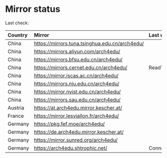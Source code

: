 <script src="./time.js"></script>
# Mirror status
Last check: <script type="text/javascript">localize(1760545692.1002104);</script>

|Country|Mirror|Last update|
|:------|:-----|:----------|
|China|https://mirrors.tuna.tsinghua.edu.cn/arch4edu/|<script type="text/javascript">localize(1760510803);</script>|
|China|https://mirrors.aliyun.com/arch4edu/|<script type="text/javascript">localize(1760510803);</script>|
|China|https://mirrors.bfsu.edu.cn/arch4edu/|<script type="text/javascript">localize(1760510803);</script>|
|China|https://mirrors.cernet.edu.cn/arch4edu/|ReadTimeout|
|China|https://mirror.iscas.ac.cn/arch4edu/|<script type="text/javascript">localize(1760510803);</script>|
|China|https://mirrors.nju.edu.cn/arch4edu/|<script type="text/javascript">localize(1760467431);</script>|
|China|https://mirror.nyist.edu.cn/arch4edu/|<script type="text/javascript">localize(1760510803);</script>|
|China|https://mirrors.sau.edu.cn/arch4edu/|<script type="text/javascript">localize(1756795646);</script>|
|Austria|https://at.arch4edu.mirror.kescher.at/|<script type="text/javascript">localize(1760510803);</script>|
|France|https://mirror.lesviallon.fr/arch4edu/|<script type="text/javascript">localize(1760510803);</script>|
|Germany|https://pkg.fef.moe/arch4edu/|<script type="text/javascript">localize(1760510803);</script>|
|Germany|https://de.arch4edu.mirror.kescher.at/|<script type="text/javascript">localize(1760510803);</script>|
|Germany|https://mirror.sunred.org/arch4edu/|<script type="text/javascript">localize(1760510803);</script>|
|Germany|https://arch4edu.shtrophic.net/|ConnectionError|

<script src="./tablefilter/tablefilter.js"></script>
<script src="./table.js"></script>